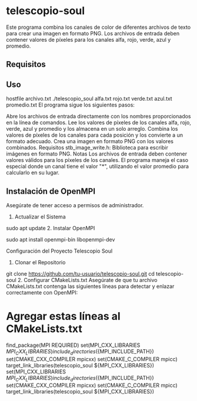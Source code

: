 # telescopio-soul
Este programa combina los canales de color de diferentes archivos de texto para crear una imagen en formato PNG. Los archivos de entrada deben contener valores de píxeles para los canales alfa, rojo, verde, azul y promedio.

## Requisitos 
## Uso

hostfile archivo.txt ./telescopio_soul alfa.txt rojo.txt verde.txt azul.txt promedio.txt
El programa sigue los siguientes pasos:

Abre los archivos de entrada directamente con los nombres proporcionados en la línea de comandos.
Lee los valores de píxeles de los canales alfa, rojo, verde, azul y promedio y los almacena en un solo arreglo.
Combina los valores de píxeles de los canales para cada posición y los convierte a un formato adecuado.
Crea una imagen en formato PNG con los valores combinados.
Requisitos
stb_image_write.h: Biblioteca para escribir imágenes en formato PNG.
Notas
Los archivos de entrada deben contener valores válidos para los píxeles de los canales. El programa maneja el caso especial donde un canal tiene el valor "*", utilizando el valor promedio para calcularlo en su lugar. 

## Instalación de OpenMPI
Asegúrate de tener acceso a permisos de administrador.

1. Actualizar el Sistema

sudo apt update
2. Instalar OpenMPI

sudo apt install openmpi-bin libopenmpi-dev

Configuración del Proyecto Telescopio Soul

1. Clonar el Repositorio

git clone https://github.com/tu-usuario/telescopio-soul.git
cd telescopio-soul
2. Configurar CMakeLists.txt
Asegúrate de que tu archivo CMakeLists.txt contenga las siguientes líneas para detectar y enlazar correctamente con OpenMPI:


# Agregar estas líneas al CMakeLists.txt
find_package(MPI REQUIRED)
set(MPI_CXX_LIBRARIES ${MPI_CXX_LIBRARIES})
include_directories(${MPI_INCLUDE_PATH})
set(CMAKE_CXX_COMPILER mpicxx)
set(CMAKE_C_COMPILER mpicc)
target_link_libraries(telescopio_soul ${MPI_CXX_LIBRARIES})
set(MPI_CXX_LIBRARIES ${MPI_CXX_LIBRARIES})
include_directories(${MPI_INCLUDE_PATH})
set(CMAKE_CXX_COMPILER mpicxx)
set(CMAKE_C_COMPILER mpicc)
target_link_libraries(telescopio_soul ${MPI_CXX_LIBRARIES})
